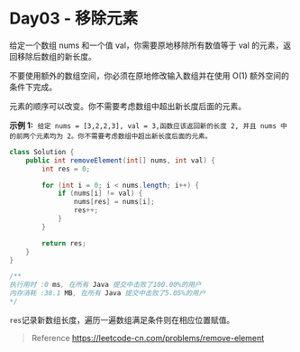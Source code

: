 # Day03 - 移除元素

给定一个数组 nums 和一个值 val，你需要原地移除所有数值等于 val 的元素，返回移除后数组的新长度。

不要使用额外的数组空间，你必须在原地修改输入数组并在使用 O(1) 额外空间的条件下完成。

元素的顺序可以改变。你不需要考虑数组中超出新长度后面的元素。

**示例 1:** 
`给定 nums = [3,2,2,3], val = 3,函数应该返回新的长度 2, 并且 nums 中的前两个元素均为 2。你不需要考虑数组中超出新长度后面的元素。`  

```java
class Solution {
    public int removeElement(int[] nums, int val) {
        int res = 0;

        for (int i = 0; i < nums.length; i++) {
            if (nums[i] != val) {
                nums[res] = nums[i];
                res++;
            }
        }

        return res;
    }
}

/**
执行用时 :0 ms, 在所有 Java 提交中击败了100.00%的用户
内存消耗 :38.1 MB, 在所有 Java 提交中击败了5.05%的用户
*/
```

`res`记录新数组长度，遍历一遍数组满足条件则在相应位置赋值。

> Reference
> https://leetcode-cn.com/problems/remove-element

